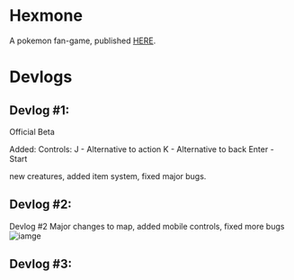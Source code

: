 # Hexmone
A pokemon fan-game, published [HERE](https://jeffrygames.itch.io/hexmone).

# Devlogs

## Devlog #1:
  Official Beta

Added: 
Controls:
    J - Alternative to action
    K - Alternative to back 
    Enter - Start

new creatures, added item system, fixed major bugs.
## Devlog #2:
Devlog #2
Major changes to map, added mobile controls, fixed more bugs 
![iamge](https://media.discordapp.net/attachments/1092441779434950697/1093824807382040587/WhatsApp_Image_2023-04-07_at_12.03.19.jpg?width=1078&height=597)
## Devlog #3:
